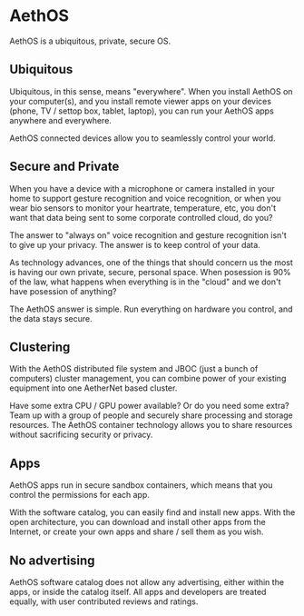 # AethOS

AethOS is a ubiquitous, private, secure OS.

## Ubiquitous

Ubiquitous, in this sense, means "everywhere".  When you install AethOS on your computer(s), and you install remote viewer apps on your devices (phone, TV / settop box, tablet, laptop), you can run your AethOS apps anywhere and everywhere.  

AethOS connected devices allow you to seamlessly control your world.

## Secure and Private

When you have a device with a microphone or camera installed in your home to support gesture recognition and voice recognition, or when you wear bio sensors to monitor your heartrate, temperature, etc, you don't want that data being sent to some corporate controlled cloud, do you?

The answer to "always on" voice recognition and gesture recognition isn't to give up your privacy.  The answer is to keep control of your data.

As technology advances, one of the things that should concern us the most is having our own private, secure, personal space.  When posession is 90% of the law, what happens when everything is in the "cloud" and we don't have posession of anything?

The AethOS answer is simple.  Run everything on hardware you control, and the data stays secure.

## Clustering

With the AethOS distributed file system and JBOC (just a bunch of computers) cluster management, you can combine power of your existing equipment into one AetherNet based cluster.

Have some extra CPU / GPU power available?  Or do you need some extra?  Team up with a group of people and securely share processing and storage resources.  The AethOS container technology allows you to share resources without sacrificing security or privacy.

## Apps

AethOS apps run in secure sandbox containers, which means that you control the permissions for each app.

With the software catalog, you can easily find and install new apps.  With the open architecture, you can download and install other apps from the Internet, or create your own apps and share / sell them as you wish.

## No advertising

AethOS software catalog does not allow any advertising, either within the apps, or inside the catalog itself.  All apps and developers are treated equally, with user contributed reviews and ratings.
